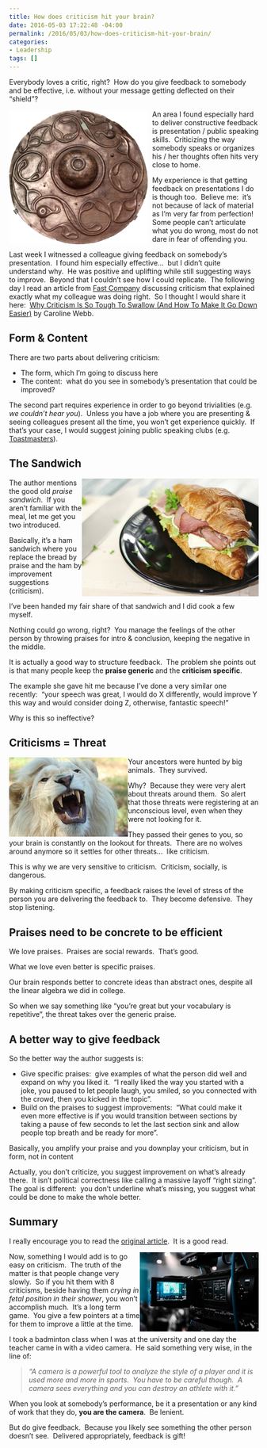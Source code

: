 ```yaml
---
title: How does criticism hit your brain?
date: 2016-05-03 17:22:48 -04:00
permalink: /2016/05/03/how-does-criticism-hit-your-brain/
categories:
- Leadership
tags: []
---
```

<p>Everybody loves a critic, right?&nbsp; How do you give feedback to somebody and be effective, i.e. without your message getting deflected on their “shield”?</p> <p><a href="/assets/2016/5/how-does-criticism-hit-your-brain/280px-wandsworth_shield1.png"><img title="280px-Wandsworth_Shield[1]" style="border-top:0;border-right:0;background-image:none;border-bottom:0;float:left;padding-top:0;padding-left:0;border-left:0;margin:0 9px 0 0;display:inline;padding-right:0;" border="0" alt="280px-Wandsworth_Shield[1]" src="/assets/2016/5/how-does-criticism-hit-your-brain/280px-wandsworth_shield1_thumb.png" width="280" align="left" height="271"/></a></p> <p>An area I found especially hard to deliver constructive feedback is presentation / public speaking skills.&nbsp; Criticizing the way somebody speaks or organizes his / her thoughts often hits very close to home.</p> <p>My experience is that getting feedback on presentations I do is though too.&nbsp; Believe me:&nbsp; it’s not because of lack of material as I’m very far from perfection!&nbsp; Some people can’t articulate what you do wrong, most do not dare in fear of offending you.</p> <p>Last week I witnessed a colleague giving feedback on somebody’s presentation.&nbsp; I found him especially effective…&nbsp; but I didn’t quite understand why.&nbsp; He was positive and uplifting while still suggesting ways to improve.&nbsp; Beyond that I couldn’t see how I could replicate.&nbsp; The following day I read an article from <a href="http://www.fastcompany.com" target="_blank">Fast Company</a> discussing criticism that explained exactly what my colleague was doing right.&nbsp; So I thought I would share it here:&nbsp; <a href="http://www.fastcompany.com/3058834/why-sweetening-your-criticism-with-compliments-makes-everything-worse" target="_blank">Why Criticism Is So Tough To Swallow (And How To Make It Go Down Easier)</a> by Caroline Webb.</p> <h2>Form &amp; Content</h2> <p>There are two parts about delivering criticism:</p> <ul> <li>The form, which I’m going to discuss here</li> <li>The content:&nbsp; what do you see in somebody’s presentation that could be improved?</li></ul> <p>The second part requires experience in order to go beyond trivialities (e.g. <em>we couldn’t hear you</em>).&nbsp; Unless you have a job where you are presenting &amp; seeing colleagues present all the time, you won’t get experience quickly.&nbsp; If that’s your case, I would suggest joining public speaking clubs (e.g. <a href="http://www.toastmasters.org/" target="_blank">Toastmasters</a>).</p> <h2>The Sandwich</h2> <p><a href="/assets/2016/5/how-does-criticism-hit-your-brain/pexels-photo1.jpg"><img title="pexels-photo[1]" style="border-top:0;border-right:0;background-image:none;border-bottom:0;float:right;padding-top:0;padding-left:0;border-left:0;display:inline;padding-right:0;" border="0" alt="pexels-photo[1]" src="/assets/2016/5/how-does-criticism-hit-your-brain/pexels-photo1_thumb.jpg" width="357" align="right" height="238"/></a></p> <p>The author mentions the good old <em>praise sandwich</em>.&nbsp; If you aren’t familiar with the meal, let me get you two introduced.</p> <p>Basically, it’s a ham sandwich where you replace the bread by praise and the ham by improvement suggestions (criticism).</p> <p>I’ve been handed my fair share of that sandwich and I did cook a few myself.</p> <p>Nothing could go wrong, right?&nbsp; You manage the feelings of the other person by throwing praises for intro &amp; conclusion, keeping the negative in the middle.</p> <p>It is actually a good way to structure feedback.&nbsp; The problem she points out is that many people keep the <strong>praise generic </strong>and the <strong>criticism specific</strong>.</p> <p>The example she gave hit me because I’ve done a very similar one recently:&nbsp; “your speech was great, I would do X differently, would improve Y this way and would consider doing Z, otherwise, fantastic speech!”</p> <p>Why is this so ineffective?</p> <h2>Criticisms = Threat</h2> <p><a href="/assets/2016/5/how-does-criticism-hit-your-brain/pexels-photo-684211.jpg"><img title="pexels-photo-68421[1]" style="border-top:0;border-right:0;background-image:none;border-bottom:0;float:left;padding-top:0;padding-left:0;border-left:0;display:inline;padding-right:0;" border="0" alt="pexels-photo-68421[1]" src="/assets/2016/5/how-does-criticism-hit-your-brain/pexels-photo-684211_thumb.jpg" width="240" align="left" height="160"/></a>Your ancestors were hunted by big animals.&nbsp; They survived.</p> <p>Why?&nbsp; Because they were very alert about threats around them.&nbsp; So alert that those threats were registering at an unconscious level, even when they were not looking for it.</p> <p>They passed their genes to you, so your brain is constantly on the lookout for threats.&nbsp; There are no wolves around anymore so it settles for other threats…&nbsp; like criticism.</p> <p>This is why we are very sensitive to criticism.&nbsp; Criticism, socially, is dangerous.</p> <p>By making criticism specific, a feedback raises the level of stress of the person you are delivering the feedback to.&nbsp; They become defensive.&nbsp; They stop listening.</p> <h2>Praises need to be concrete to be efficient</h2>  <p>We love praises.&nbsp; Praises are social rewards.&nbsp; That’s good.</p> <p>What we love even better is specific praises.</p> <p>Our brain responds better to concrete ideas than abstract ones, despite all the linear algebra we did in college.</p> <p>So when we say something like “you’re great but your vocabulary is repetitive”, the threat takes over the generic praise.</p> <h2>A better way to give feedback</h2> <p>So the better way the author suggests is:</p> <ul> <li>Give specific praises:&nbsp; give examples of what the person did well and expand on why you liked it.&nbsp; “I really liked the way you started with a joke, you paused to let people laugh, you smiled, so you connected with the crowd, then you kicked in the topic”.</li> <li>Build on the praises to suggest improvements:&nbsp; “What could make it even more effective is if you would transition between sections by taking a pause of few seconds to let the last section sink and allow people top breath and be ready for more”.</li></ul> <p>Basically, you amplify your praise and you downplay your criticism, but in form, not in content</p> <p>Actually, you don’t criticize, you suggest improvement on what’s already there.&nbsp; It isn’t political correctness like calling a massive layoff “right sizing”.&nbsp; The goal is different:&nbsp; you don’t underline what’s missing, you suggest what could be done to make the whole better.</p> <h2>Summary</h2> <p>I really encourage you to read the <a href="http://www.fastcompany.com/3058834/why-sweetening-your-criticism-with-compliments-makes-everything-worse" target="_blank">original article</a>.&nbsp; It is a good read.</p> <p><a href="/assets/2016/5/how-does-criticism-hit-your-brain/pexels-photo-661341.jpg"><img title="SAMSUNG CSC" style="border-top:0;border-right:0;background-image:none;border-bottom:0;float:right;padding-top:0;padding-left:0;border-left:0;display:inline;padding-right:0;" border="0" alt="SAMSUNG CSC" src="/assets/2016/5/how-does-criticism-hit-your-brain/pexels-photo-661341_thumb.jpg" width="240" align="right" height="160"/></a>Now, something I would add is to go easy on criticism.&nbsp; The truth of the matter is that people change very slowly.&nbsp; So if you hit them with 8 criticisms, beside having them <em>crying in fetal position in their shower</em>, you won’t accomplish much.&nbsp; It’s a long term game.&nbsp; You give a few pointers at a time for them to improve a little at the time.</p> <p>I took a badminton class when I was at the university and one day the teacher came in with a video camera.&nbsp; He said something very wise, in the line of:</p> <blockquote> <p><em>“A camera is a powerful tool to analyze the style of a player and it is used more and more in sports.&nbsp; You have to be careful though.&nbsp; A camera sees everything and you can destroy an athlete with it.”</em></p></blockquote> <p>When you look at somebody’s performance, be it a presentation or any kind of work that they do, <strong>you are the camera</strong>.&nbsp; Be lenient.</p> <p>But do give feedback.&nbsp; Because you likely see something the other person doesn’t see.&nbsp; Delivered appropriately, feedback is gift!</p>